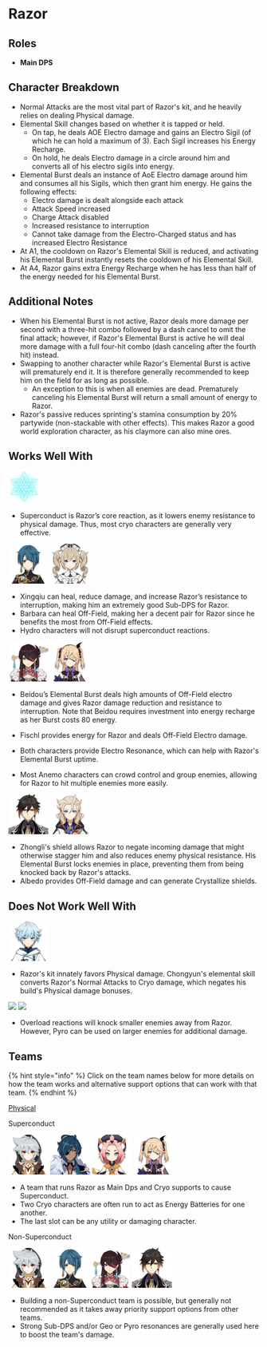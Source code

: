 # Razor

## Roles

* **Main DPS**

## Character Breakdown

* Normal Attacks are the most vital part of Razor's kit, and he heavily relies on dealing Physical damage.
* Elemental Skill changes based on whether it is tapped or held. 
  * On tap, he deals AOE Electro damage and gains an Electro Sigil \(of which he can hold a maximum of 3\). Each Sigil increases his Energy Recharge. 
  * On hold, he deals Electro damage in a circle around him and converts all of his electro sigils into energy.
* Elemental Burst deals an instance of AoE Electro damage around him and consumes all his Sigils, which then grant him energy. He gains the following effects:
  * Electro damage is dealt alongside each attack
  * Attack Speed increased
  * Charge Attack disabled
  * Increased resistance to interruption
  * Cannot take damage from the Electro-Charged status and has increased Electro Resistance
* At A1, the cooldown on Razor's Elemental Skill is reduced, and activating his Elemental Burst instantly resets the cooldown of his Elemental Skill. 
* At A4, Razor gains extra Energy Recharge when he has less than half of the energy needed for his Elemental Burst.

## Additional Notes

* When his Elemental Burst is not active, Razor deals more damage per second with a three-hit combo followed by a dash cancel to omit the final attack; however, if Razor's Elemental Burst is active he will deal more damage with a full four-hit combo \(dash canceling after the fourth hit\) instead.
* Swapping to another character while Razor's Elemental Burst is active will prematurely end it. It is therefore generally recommended to keep him on the field for as long as possible.
  * An exception to this is when all enemies are dead. Prematurely canceling his Elemental Burst will return a small amount of energy to Razor. 
* Razor's passive reduces sprinting's stamina consumption by 20% partywide \(non-stackable with other effects\). This makes Razor a good world exploration character, as his claymore can also mine ores.

## Works Well With

![](../../.gitbook/assets/element_cryo.webp) 

* Superconduct is Razor’s core reaction, as it lowers enemy resistance to physical damage. Thus, most cryo characters are generally very effective.

![](../../.gitbook/assets/ui_avataricon_xingqiu.png) ![](../../.gitbook/assets/ui_avataricon_barbara.png) 

* Xingqiu can heal, reduce damage, and increase Razor’s resistance to interruption, making him an extremely good Sub-DPS for Razor.
* Barbara can heal Off-Field, making her a decent pair for Razor since he benefits the most from Off-Field effects.
* Hydro characters will not disrupt superconduct reactions.

![](../../.gitbook/assets/ui_avataricon_beidou.png) ![](../../.gitbook/assets/ui_avataricon_fischl.png) 

* Beidou’s Elemental Burst deals high amounts of Off-Field electro damage and gives Razor damage reduction and resistance to interruption. Note that Beidou requires investment into energy recharge as her Burst costs 80 energy.
* Fischl provides energy for Razor and deals Off-Field Electro damage. 
* Both characters provide Electro Resonance, which can help with Razor's Elemental Burst uptime.

 

* Most Anemo characters can crowd control and group enemies, allowing for Razor to hit multiple enemies more easily. 

![](../../.gitbook/assets/ui_avataricon_zhongli.png) ![](../../.gitbook/assets/ui_avataricon_albedo.png) 

* Zhongli's shield allows Razor to negate incoming damage that might otherwise stagger him and also reduces enemy physical resistance. His Elemental Burst locks enemies in place, preventing them from being knocked back by Razor's attacks.
* Albedo provides Off-Field damage and can generate Crystallize shields.

## **Does Not Work Well With**

![](../../.gitbook/assets/ui_avataricon_chongyun.png) 

* Razor's kit innately favors Physical damage. Chongyun's elemental skill converts Razor's Normal Attacks to Cryo damage, which negates his build's Physical damage bonuses.

 ![](https://firebasestorage.googleapis.com/v0/b/gitbook-28427.appspot.com/o/assets%2F-MgIuSiDFSNyVZCB3uMq%2F-MgIuUXknAZ_f4rq6m4c%2F-MgIxnn83PO_KJLh2P8e%2FUI_AvatarIcon_Xiangling.png?alt=media&token=4b5d565c-370f-41b5-a07e-65c832474acb) ![](https://firebasestorage.googleapis.com/v0/b/gitbook-28427.appspot.com/o/assets%2F-MgIuSiDFSNyVZCB3uMq%2F-MgIuUXknAZ_f4rq6m4c%2F-MgIxnn94J69ajjrp2QN%2FUI_AvatarIcon_Bennett.png?alt=media&token=cccf8858-0bde-4ede-8990-8c9b976d4b74)

* Overload reactions will knock smaller enemies away from Razor. However, Pyro can be used on larger enemies for additional damage.

## **Teams**

{% hint style="info" %}
Click on the team names below for more details on how the team works and alternative support options that can work with that team.
{% endhint %}

[Physical](../../teams/physical.md)

Superconduct

  ![](../../.gitbook/assets/ui_avataricon_razor.png) ![](../../.gitbook/assets/ui_avataricon_kaeya.png) ![](../../.gitbook/assets/ui_avataricon_diona.png) ![](../../.gitbook/assets/ui_avataricon_fischl.png)   


* A team that runs Razor as Main Dps and Cryo supports to cause Superconduct.
* Two Cryo characters are often run to act as Energy Batteries for one another.
* The last slot can be any utility or damaging character.

Non-Superconduct  

![](../../.gitbook/assets/ui_avataricon_razor.png) ![](../../.gitbook/assets/ui_avataricon_xingqiu.png)![](../../.gitbook/assets/ui_avataricon_beidou.png) ![](../../.gitbook/assets/ui_avataricon_zhongli.png) 

* Building a non-Superconduct team is possible, but generally not recommended as it takes away priority support options from other teams.
* Strong Sub-DPS and/or Geo or Pyro resonances are generally used here to boost the team's damage.



